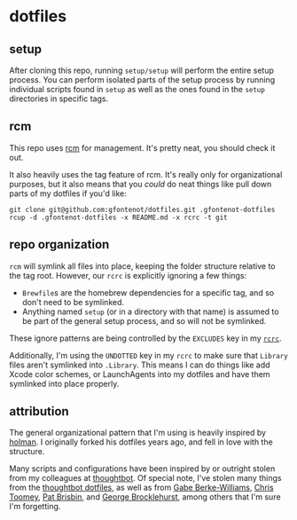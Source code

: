# dotfiles #

## setup ##

After cloning this repo, running `setup/setup` will perform the entire setup
process. You can perform isolated parts of the setup process by running
individual scripts found in `setup` as well as the ones found in the `setup`
directories in specific tags.

## rcm ##

This repo uses [rcm] for management. It's pretty neat, you should check it
out.

[rcm]: https://github.com/thoughtbot/rcm

It also heavily uses the tag feature of rcm. It's really only for
organizational purposes, but it also means that you _could_ do neat things
like pull down parts of my dotfiles if you'd like:

```
git clone git@github.com:gfontenot/dotfiles.git .gfontenot-dotfiles
rcup -d .gfontenot-dotfiles -x README.md -x rcrc -t git
```

## repo organization ##

`rcm` will symlink all files into place, keeping the folder structure relative
to the tag root. However, our `rcrc` is explicitly ignoring a few things:

 - `Brewfile`s are the homebrew dependencies for a specific tag, and so don't
   need to be symlinked.
 - Anything named `setup` (or in a directory with that name) is assumed to be
   part of the general setup process, and so will not be symlinked.

These ignore patterns are being controlled by the `EXCLUDES` key in my
[`rcrc`][rcrc].

[rcrc]: https://github.com/gfontenot/dotfiles/blob/master/rcrc

Additionally, I'm using the `UNDOTTED` key in my `rcrc` to make sure that
`Library` files aren't symlinked into `.Library`. This means I can do things
like add Xcode color schemes, or LaunchAgents into my dotfiles and have them
symlinked into place properly.

## attribution ##

The general organizational pattern that I'm using is heavily inspired by
[holman]. I originally forked his dotfiles years ago, and fell in love with
the structure.

[holman]: https://github.com/holman/dotfiles

Many scripts and configurations have been inspired by or outright stolen from
my colleagues at [thoughtbot]. Of special note, I've stolen many things from
the [thoughtbot dotfiles], as well as from [Gabe Berke-Williams], [Chris
Toomey], [Pat Brisbin], and [George Brocklehurst], among others that I'm sure
I'm forgetting.

[thoughtbot]: https://thoughtbot.com/
[thoughtbot dotfiles]: https://github.com/thoughtbot/dotfiles
[Gabe Berke-Williams]: https://github.com/gabebw/dotfiles
[Chris Toomey]: https://github.com/christoomey/dotfiles
[Pat Brisbin]: https://github.com/pbrisbin/dotfiles
[George Brocklehurst]: https://github.com/georgebrock/dotfiles

